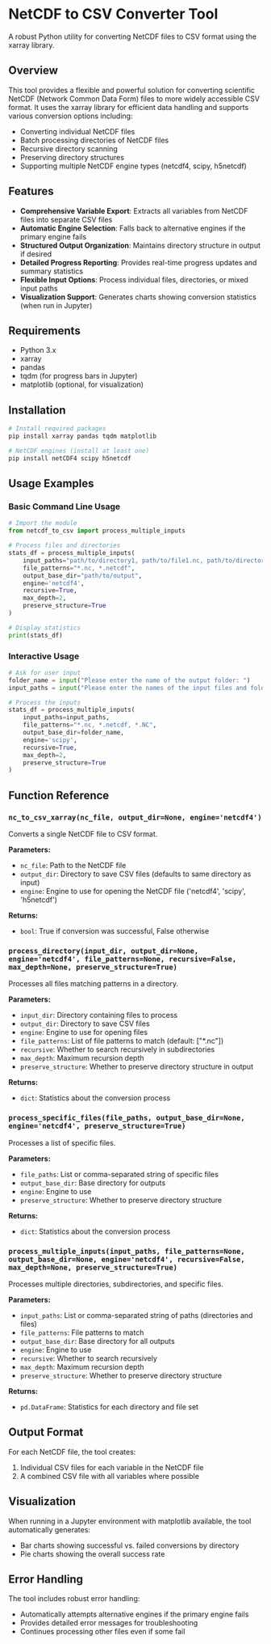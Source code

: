 # NetCDF to CSV Converter Tool

A robust Python utility for converting NetCDF files to CSV format using the xarray library.

## Overview

This tool provides a flexible and powerful solution for converting scientific NetCDF (Network Common Data Form) files to more widely accessible CSV format. It uses the xarray library for efficient data handling and supports various conversion options including:

- Converting individual NetCDF files
- Batch processing directories of NetCDF files
- Recursive directory scanning
- Preserving directory structures
- Supporting multiple NetCDF engine types (netcdf4, scipy, h5netcdf)

## Features

- **Comprehensive Variable Export**: Extracts all variables from NetCDF files into separate CSV files
- **Automatic Engine Selection**: Falls back to alternative engines if the primary engine fails
- **Structured Output Organization**: Maintains directory structure in output if desired
- **Detailed Progress Reporting**: Provides real-time progress updates and summary statistics
- **Flexible Input Options**: Process individual files, directories, or mixed input paths
- **Visualization Support**: Generates charts showing conversion statistics (when run in Jupyter)

## Requirements

- Python 3.x
- xarray
- pandas
- tqdm (for progress bars in Jupyter)
- matplotlib (optional, for visualization)

## Installation

```bash
# Install required packages
pip install xarray pandas tqdm matplotlib

# NetCDF engines (install at least one)
pip install netCDF4 scipy h5netcdf
```

## Usage Examples

### Basic Command Line Usage

```python
# Import the module
from netcdf_to_csv import process_multiple_inputs

# Process files and directories
stats_df = process_multiple_inputs(
    input_paths="path/to/directory1, path/to/file1.nc, path/to/directory2",
    file_patterns="*.nc, *.netcdf",
    output_base_dir="path/to/output",
    engine='netcdf4',
    recursive=True,
    max_depth=2,
    preserve_structure=True
)

# Display statistics
print(stats_df)
```

### Interactive Usage

```python
# Ask for user input
folder_name = input("Please enter the name of the output folder: ")
input_paths = input("Please enter the names of the input files and folders: ")

# Process the inputs
stats_df = process_multiple_inputs(
    input_paths=input_paths,
    file_patterns="*.nc, *.netcdf, *.NC",
    output_base_dir=folder_name,
    engine='scipy',
    recursive=True,
    max_depth=2,
    preserve_structure=True
)
```

## Function Reference

### `nc_to_csv_xarray(nc_file, output_dir=None, engine='netcdf4')`

Converts a single NetCDF file to CSV format.

**Parameters:**
- `nc_file`: Path to the NetCDF file
- `output_dir`: Directory to save CSV files (defaults to same directory as input)
- `engine`: Engine to use for opening the NetCDF file ('netcdf4', 'scipy', 'h5netcdf')

**Returns:**
- `bool`: True if conversion was successful, False otherwise

### `process_directory(input_dir, output_dir=None, engine='netcdf4', file_patterns=None, recursive=False, max_depth=None, preserve_structure=True)`

Processes all files matching patterns in a directory.

**Parameters:**
- `input_dir`: Directory containing files to process
- `output_dir`: Directory to save CSV files
- `engine`: Engine to use for opening files
- `file_patterns`: List of file patterns to match (default: ["*.nc"])
- `recursive`: Whether to search recursively in subdirectories
- `max_depth`: Maximum recursion depth
- `preserve_structure`: Whether to preserve directory structure in output

**Returns:**
- `dict`: Statistics about the conversion process

### `process_specific_files(file_paths, output_base_dir=None, engine='netcdf4', preserve_structure=True)`

Processes a list of specific files.

**Parameters:**
- `file_paths`: List or comma-separated string of specific files
- `output_base_dir`: Base directory for outputs
- `engine`: Engine to use
- `preserve_structure`: Whether to preserve directory structure

**Returns:**
- `dict`: Statistics about the conversion process

### `process_multiple_inputs(input_paths, file_patterns=None, output_base_dir=None, engine='netcdf4', recursive=False, max_depth=None, preserve_structure=True)`

Processes multiple directories, subdirectories, and specific files.

**Parameters:**
- `input_paths`: List or comma-separated string of paths (directories and files)
- `file_patterns`: File patterns to match
- `output_base_dir`: Base directory for all outputs
- `engine`: Engine to use
- `recursive`: Whether to search recursively
- `max_depth`: Maximum recursion depth
- `preserve_structure`: Whether to preserve directory structure

**Returns:**
- `pd.DataFrame`: Statistics for each directory and file set

## Output Format

For each NetCDF file, the tool creates:

1. Individual CSV files for each variable in the NetCDF file
2. A combined CSV file with all variables where possible

## Visualization

When running in a Jupyter environment with matplotlib available, the tool automatically generates:

- Bar charts showing successful vs. failed conversions by directory
- Pie charts showing the overall success rate

## Error Handling

The tool includes robust error handling:
- Automatically attempts alternative engines if the primary engine fails
- Provides detailed error messages for troubleshooting
- Continues processing other files even if some fail
